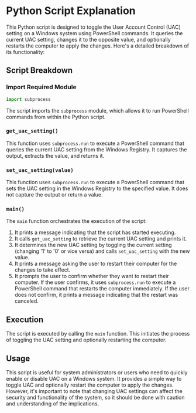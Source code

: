 # Python Script Explanation

This Python script is designed to toggle the User Account Control (UAC) setting on a Windows system using PowerShell commands. It queries the current UAC setting, changes it to the opposite value, and optionally restarts the computer to apply the changes. Here's a detailed breakdown of its functionality:

## Script Breakdown

### Import Required Module

```python
import subprocess
```

The script imports the `subprocess` module, which allows it to run PowerShell commands from within the Python script.

### `get_uac_setting()`

This function uses `subprocess.run` to execute a PowerShell command that queries the current UAC setting from the Windows Registry. It captures the output, extracts the value, and returns it.

### `set_uac_setting(value)`

This function uses `subprocess.run` to execute a PowerShell command that sets the UAC setting in the Windows Registry to the specified value. It does not capture the output or return a value.

### `main()`

The `main` function orchestrates the execution of the script:

1. It prints a message indicating that the script has started executing.
2. It calls `get_uac_setting` to retrieve the current UAC setting and prints it.
3. It determines the new UAC setting by toggling the current setting (changing '1' to '0' or vice versa) and calls `set_uac_setting` with the new value.
4. It prints a message asking the user to restart their computer for the changes to take effect.
5. It prompts the user to confirm whether they want to restart their computer. If the user confirms, it uses `subprocess.run` to execute a PowerShell command that restarts the computer immediately. If the user does not confirm, it prints a message indicating that the restart was canceled.

## Execution

The script is executed by calling the `main` function. This initiates the process of toggling the UAC setting and optionally restarting the computer.

## Usage

This script is useful for system administrators or users who need to quickly enable or disable UAC on a Windows system. It provides a simple way to toggle UAC and optionally restart the computer to apply the changes. However, it's important to note that changing UAC settings can affect the security and functionality of the system, so it should be done with caution and understanding of the implications.
